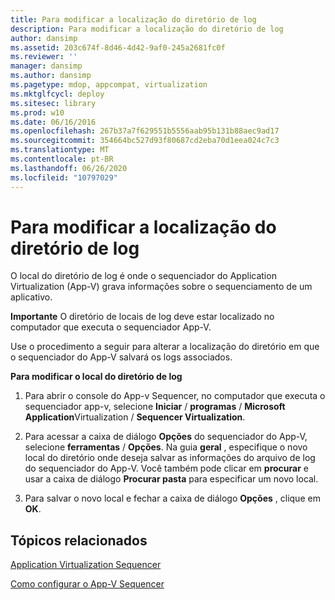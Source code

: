 ```yaml
---
title: Para modificar a localização do diretório de log
description: Para modificar a localização do diretório de log
author: dansimp
ms.assetid: 203c674f-8d46-4d42-9af0-245a2681fc0f
ms.reviewer: ''
manager: dansimp
ms.author: dansimp
ms.pagetype: mdop, appcompat, virtualization
ms.mktglfcycl: deploy
ms.sitesec: library
ms.prod: w10
ms.date: 06/16/2016
ms.openlocfilehash: 267b37a7f629551b5556aab95b131b88aec9ad17
ms.sourcegitcommit: 354664bc527d93f80687cd2eba70d1eea024c7c3
ms.translationtype: MT
ms.contentlocale: pt-BR
ms.lasthandoff: 06/26/2020
ms.locfileid: "10797029"
---
```

# Para modificar a localização do diretório de log


O local do diretório de log é onde o sequenciador do Application Virtualization (App-V) grava informações sobre o sequenciamento de um aplicativo.

**Importante**  O diretório de locais de log deve estar localizado no computador que executa o sequenciador App-V.

 

Use o procedimento a seguir para alterar a localização do diretório em que o sequenciador do App-V salvará os logs associados.

**Para modificar o local do diretório de log**

1.  Para abrir o console do App-v Sequencer, no computador que executa o sequenciador app-v, selecione **Iniciar**  /  **programas**  /  **Microsoft Application**Virtualization  /  **Sequencer Virtualization**.

2.  Para acessar a caixa de diálogo **Opções** do sequenciador do App-V, selecione **ferramentas**  /  **Opções**. Na guia **geral** , especifique o novo local do diretório onde deseja salvar as informações do arquivo de log do sequenciador do App-V. Você também pode clicar em **procurar** e usar a caixa de diálogo **Procurar pasta** para especificar um novo local.

3.  Para salvar o novo local e fechar a caixa de diálogo **Opções** , clique em **OK**.

## Tópicos relacionados


[Application Virtualization Sequencer](application-virtualization-sequencer.md)

[Como configurar o App-V Sequencer](how-to-configure-the-app-v-sequencer.md)

 

 





